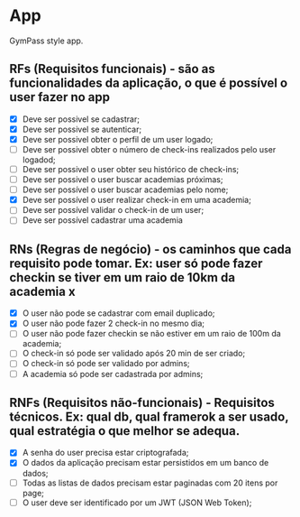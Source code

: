 # App

GymPass style app.

## RFs (Requisitos funcionais) - são as funcionalidades da aplicação, o que é possível o user fazer no app

- [x] Deve ser possivel se cadastrar;
- [x] Deve ser possivel se autenticar;
- [x] Deve ser possivel obter o perfil de um user logado;
- [ ] Deve ser possivel obter o número de check-ins realizados pelo user logadod;
- [ ] Deve ser possivel o user obter seu histórico de check-ins;
- [ ] Deve ser possivel o user buscar academias próximas;
- [ ] Deve ser possível o user buscar academias pelo nome;
- [x] Deve ser possível o user realizar check-in em uma academia;
- [ ] Deve ser possível validar o check-in de um user;
- [ ] Deve ser possível cadastrar uma academia

## RNs (Regras de negócio) - os caminhos que cada requisito pode tomar. Ex: user só pode fazer checkin se tiver em um raio de 10km da academia x

- [x] O user não pode se cadastrar com email duplicado;
- [x] O user não pode fazer 2 check-in no mesmo dia;
- [ ] O user não pode fazer checkin se não estiver em um raio de 100m da academia;
- [ ] O check-in só pode ser validado após 20 min de ser criado;
- [ ] O check-in só pode ser validado por admins;
- [ ] A academia só pode ser cadastrada por admins;

## RNFs (Requisitos não-funcionais) - Requisitos técnicos. Ex: qual db, qual framerok a ser usado, qual estratégia o que melhor se adequa.

- [x] A senha do user precisa estar criptografada;
- [x] O dados da aplicação precisam estar persistidos em um banco de dados;
- [ ] Todas as listas de dados precisam estar paginadas com 20 itens por page;
- [ ] O user deve ser identificado por um JWT (JSON Web Token);